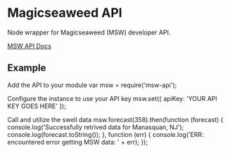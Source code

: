 Magicseaweed API
=============

Node wrapper for Magicseaweed (MSW) developer API. 

[MSW API Docs](http://magicseaweed.com/developer/forecast-api)

Example
------    

Add the API to your module
    var msw = require('msw-api');

Configure the instance to use your API key
    msw.set({ apiKey: 'YOUR API KEY GOES HERE' });

Call and utilize the swell data
    msw.forecast(358).then(function (forecast) {
        console.log('Successfully retrived data for Manasquan, NJ');
        console.log(forecast.toString()); 
    }, function (err) {
        console.log('ERR: encountered error getting MSW data: ' + err);
    });
